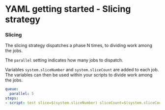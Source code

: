 # YAML getting started - Slicing strategy

### Slicing

The slicing strategy dispatches a phase N times, to dividing work among the jobs.

The `parallel` setting indicates how many jobs to dispatch.

Variables `system.sliceNumber` and `system.sliceCount` are added to each job. The variables can then be used within your scripts to divide work among the jobs.

```yaml
queue:
  parallel: 5
steps:
- script: test slice=$(system.sliceNumber) sliceCount=$(system.sliceCount)
```
